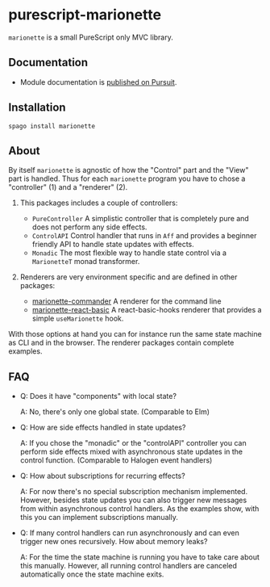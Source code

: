 # purescript-marionette

`marionette` is a small PureScript only MVC library.

## Documentation

- Module documentation is [published on Pursuit](http://pursuit.purescript.org/packages/purescript-marionette).


## Installation

```
spago install marionette
```

## About

By itself `marionette` is agnostic of how the "Control" part and the "View" part is handled. Thus for each `marionette` program you have to chose a "controller" (1) and a "renderer" (2).

1. This packages includes a couple of controllers:

    - `PureController` A simplistic controller that is completely pure and does not perform any side effects.
    - `ControlAPI` Control handler that runs in `Aff` and provides a beginner friendly API to handle state updates with effects.
    - `Monadic` The most flexible way to handle state control via a `MarionetteT` monad transformer.

2. Renderers are very environment specific and are defined in other packages:

    - [marionette-commander](https://github.com/thought2/purescript-marionette-commander) A renderer for the command line
    - [marionette-react-basic](https://github.com/thought2/purescript-marionette-react-basic) A react-basic-hooks renderer that provides a simple `useMarionette` hook.

With those options at hand you can for instance run the same state machine as CLI and in the browser. The renderer packages contain complete examples.

## FAQ

- Q: Does it have "components" with local state?

  A: No, there's only one global state. (Comparable to Elm)

- Q: How are side effects handled in state updates?

  A: If you chose the "monadic" or the "controlAPI" controller you can perform side effects mixed with asynchronous state updates in the control function. (Comparable to Halogen event handlers)

- Q: How about subscriptions for recurring effects?

  A: For now there's no special subscription mechanism implemented. However, besides state updates you can also trigger new messages from within asynchronous control handlers. As the examples show, with this you can implement subscriptions manually.

- Q: If many control handlers can run asynchronously and can even trigger new ones recursively. How about memory leaks?

  A: For the time the state machine is running you have to take care about this manually. However, all running control handlers are canceled automatically once the state machine exits.

